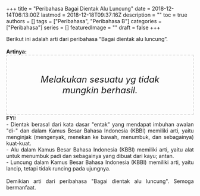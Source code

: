 +++
title = "Peribahasa Bagai Dientak Alu Luncung"
date = 2018-12-14T06:13:00Z
lastmod = 2018-12-18T09:37:16Z
description = ""
toc = true
authors = []
tags = ["Peribahasa", "Peribahasa B"]
categories = ["Peribahasa"]
series = []
featuredImage = ""
draft = false
+++

<div dir="ltr" style="text-align: left;" trbidi="on"><div style="text-align: justify;">Berikut ini adalah arti dari peribahasa “Bagai dientak alu luncung”.</div><br /><div style="text-align: justify;"><b>Artinya:</b></div><div style="border: 2px dashed #ddd; font-size: 24px; height: auto; margin: 0 auto; padding: 50px; text-align: center; width: auto;"><i>Melakukan sesuatu yg tidak mungkin berhasil.</i></div><div style="text-align: justify;"><b>FYI:</b><br />- Dientak berasal dari kata dasar "entak" yang mendapat imbuhan awalan "di-" dan dalam Kamus Besar Bahasa Indonesia (KBBI) memiliki arti, yaitu menginjak (mengenyak, menekan ke bawah, menumbuk, dan sebagainya) kuat-kuat.<br />- Alu dalam Kamus Besar Bahasa Indonesia (KBBI) memiliki arti, yaitu  alat untuk menumbuk padi dan sebagainya yang dibuat dari kayu; antan.<br />- Luncung dalam Kamus Besar Bahasa Indonesia (KBBI) memiliki arti, yaitu  lancip, tetapi tidak runcing pada ujungnya.<br /><br /></div><div style="text-align: justify;">Demikian arti dari peribahasa "Bagai dientak alu luncung". Semoga bermanfaat. </div></div>

